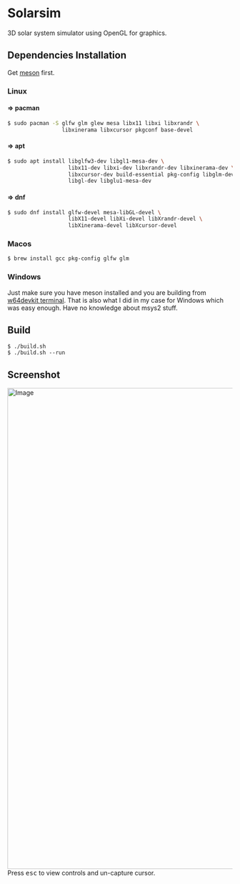 # Solarsim
3D solar system simulator using OpenGL for graphics.

## Dependencies Installation

Get [meson](https://mesonbuild.com/Getting-meson.html) first.

### Linux

#### => pacman
```bash
$ sudo pacman -S glfw glm glew mesa libx11 libxi libxrandr \
                 libxinerama libxcursor pkgconf base-devel
```

#### => apt
```bash
$ sudo apt install libglfw3-dev libgl1-mesa-dev \
                   libx11-dev libxi-dev libxrandr-dev libxinerama-dev \
                   libxcursor-dev build-essential pkg-config libglm-dev \
                   libgl-dev libglu1-mesa-dev
```

#### => dnf
```bash
$ sudo dnf install glfw-devel mesa-libGL-devel \
                   libX11-devel libXi-devel libXrandr-devel \
                   libXinerama-devel libXcursor-devel
```

### Macos

```bash
$ brew install gcc pkg-config glfw glm 
```

### Windows

Just make sure you have meson installed and you are building from [w64devkit terminal](https://github.com/DrShahinstein/solarsim/tree/main/glfw/lib-mingw).
That is also what I did in my case for Windows which was easy enough. Have no knowledge about msys2 stuff.

## Build

```
$ ./build.sh
$ ./build.sh --run
```

## Screenshot

<img width="1920" height="1078" alt="Image" src="https://github.com/user-attachments/assets/5d307a4b-d7f8-40eb-bd14-91ce7dbe9ee6" />
<br/>
Press <kbd>esc</kbd> to view controls and un-capture cursor.
